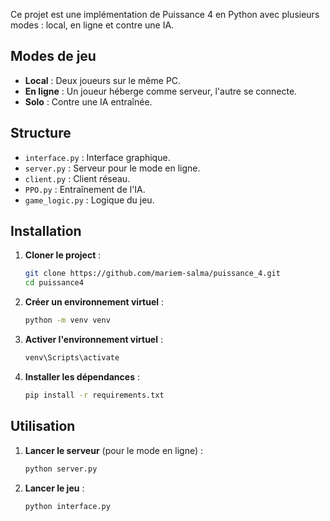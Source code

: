 
Ce projet est une implémentation de Puissance 4 en Python avec plusieurs modes : local, en ligne et contre une IA.

## Modes de jeu

- **Local** : Deux joueurs sur le même PC.
- **En ligne** : Un joueur héberge comme serveur, l'autre se connecte.
- **Solo** : Contre une IA entraînée.

## Structure

- `interface.py` : Interface graphique.
- `server.py` : Serveur pour le mode en ligne.
- `client.py` : Client réseau.
- `PPO.py` : Entraînement de l'IA.
- `game_logic.py` : Logique du jeu.

## Installation

1. **Cloner le project** :
   ```bash
   git clone https://github.com/mariem-salma/puissance_4.git
   cd puissance4
   ```

2. **Créer un environnement virtuel** :
   ```bash
   python -m venv venv
   ```

3. **Activer l'environnement virtuel** :
     ```bash
     venv\Scripts\activate
     ```

4. **Installer les dépendances** :
   ```bash
   pip install -r requirements.txt
   ```


## Utilisation

1. **Lancer le serveur** (pour le mode en ligne) :
   ```bash
   python server.py
   ```
2. **Lancer le jeu** :
   ```bash
   python interface.py
   ```


